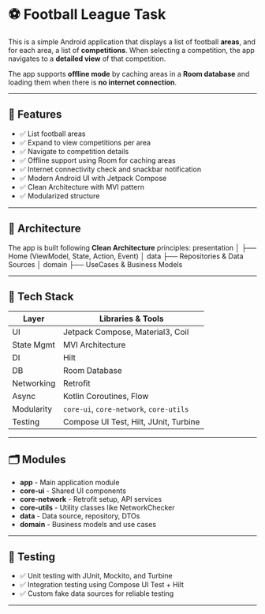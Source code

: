 # ⚽ Football League Task

This is a simple Android application that displays a list of football **areas**, and for each area, a list of **competitions**. When selecting a competition, the app navigates to a **detailed view** of that competition.

The app supports **offline mode** by caching areas in a **Room database** and loading them when there is **no internet connection**.

---

## 📱 Features

- ✅ List football areas
- ✅ Expand to view competitions per area
- ✅ Navigate to competition details
- ✅ Offline support using Room for caching areas
- ✅ Internet connectivity check and snackbar notification
- ✅ Modern Android UI with Jetpack Compose
- ✅ Clean Architecture with MVI pattern
- ✅ Modularized structure

---

## 🧱 Architecture

The app is built following **Clean Architecture** principles:
presentation │ ├── Home (ViewModel, State, Action, Event) │
data ├── Repositories & Data Sources │
domain ├── UseCases & Business Models


---

## 🧩 Tech Stack

| Layer        | Libraries & Tools                          |
|--------------|--------------------------------------------|
| UI           | Jetpack Compose, Material3, Coil           |
| State Mgmt   | MVI Architecture                           |
| DI           | Hilt                                       |
| DB           | Room Database                              |
| Networking   | Retrofit                                   |
| Async        | Kotlin Coroutines, Flow                    |
| Modularity   | `core-ui`, `core-network`, `core-utils`    |
| Testing      | Compose UI Test, Hilt, JUnit, Turbine      |

---

## 🗂️ Modules

- **app** - Main application module
- **core-ui** - Shared UI components
- **core-network** - Retrofit setup, API services
- **core-utils** - Utility classes like NetworkChecker
- **data** - Data source, repository, DTOs
- **domain** - Business models and use cases

---

## 🧪 Testing

- ✅ Unit testing with JUnit, Mockito, and Turbine
- ✅ Integration testing using Compose UI Test + Hilt
- ✅ Custom fake data sources for reliable testing

---
